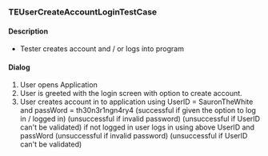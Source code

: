 ### TEUserCreateAccountLoginTestCase

#### Description
* Tester creates account and / or logs into program

#### Dialog
1. User opens Application
2. User is greeted with the login screen with option to create account.
3. User creates account in to application using UserID = SauronTheWhite and passWord = th30n3r1ngn4ry4
	(successful if given the option to log in / logged in)
	(unsuccessful if invalid password)
	(unsuccessful if UserID can't be validated)
     if not logged in user logs in using above UserID and passWord
		(unsuccessful if invalid password)
		(unsuccessful if UserID can't be validated)